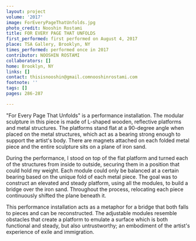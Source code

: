 ```yaml
---
layout: project
volume: '2017'
image: ForEveryPageThatUnfolds.jpg
photo_credit: Nooshin Rostami
title: FOR EVERY PAGE THAT UNFOLDS
first_performed: first performed on August 4, 2017
place: TSA Gallery, Brooklyn, NY
times_performed: performed once in 2017
contributor: NOOSHIN ROSTAMI
collaborators: []
home: Brooklyn, NY
links: []
contact: thisisnooshin@gmail.comnooshinrostami.com
footnote: ''
tags: []
pages: 286-287

---
```


"For Every Page That Unfolds" is a performance installation. The modular sculpture in this piece is made of L-shaped wooden, reflective platforms and metal structures. The platforms stand flat at a 90-degree angle when placed on the metal structures, which act as a bearing strong enough to support the artist's body. There are magnets attached on each folded metal piece and the entire sculpture sits on a plane of iron sand.

During the performance, I stood on top of the flat platform and turned each of the structures from inside to outside, securing them in a position that could hold my weight. Each module could only be balanced at a certain bearing based on the unique fold of each metal piece. The goal was to construct an elevated and steady platform, using all the modules, to build a bridge over the iron sand. Throughout the process, relocating each piece continuously shifted the plane beneath it.

This performance installation acts as a metaphor for a bridge that both falls to pieces and can be reconstructed. The adjustable modules resemble obstacles that create a platform to emulate a surface which is both functional and steady, but also untrustworthy; an embodiment of the artist's experience of exile and immigration.
